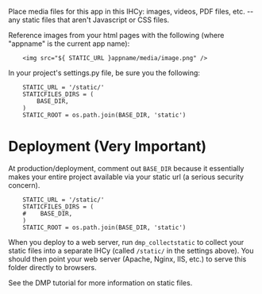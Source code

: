 Place media files for this app in this IHCy: images, videos, PDF files, etc. -- any static files that aren't Javascript or CSS files.

Reference images from your html pages with the following (where "appname" is the current app name):

        <img src="${ STATIC_URL }appname/media/image.png" />

In your project's settings.py file, be sure you the following:

        STATIC_URL = '/static/'
        STATICFILES_DIRS = (
            BASE_DIR,  
        )
        STATIC_ROOT = os.path.join(BASE_DIR, 'static')  


# Deployment (Very Important)

At production/deployment, comment out `BASE_DIR` because it essentially makes your entire project available via your static url (a serious security concern).

        STATIC_URL = '/static/'
        STATICFILES_DIRS = (
        #    BASE_DIR,  
        )
        STATIC_ROOT = os.path.join(BASE_DIR, 'static')  

When you deploy to a web server, run `dmp_collectstatic` to collect your static files into a separate IHCy (called `/static/` in the settings above).  You should then point your web server (Apache, Nginx, IIS, etc.) to serve this folder directly to browsers.  

See the DMP tutorial for more information on static files.